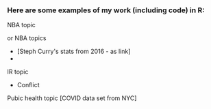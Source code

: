 ### Here are some examples of my work (including code) in R:

NBA topic

or 
NBA topics
- [Steph Curry's stats from 2016 - as link]
- 

IR topic
- Conflict

Pubic health topic [COVID data set from NYC]

